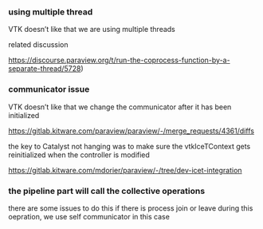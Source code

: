 
### using multiple thread

VTK doesn’t like that we are using multiple threads

related discussion

https://discourse.paraview.org/t/run-the-coprocess-function-by-a-separate-thread/5728)

### communicator issue

VTK doesn’t like that we change the communicator after it has been initialized

https://gitlab.kitware.com/paraview/paraview/-/merge_requests/4361/diffs

the key to Catalyst not hanging was to make sure the vtkIceTContext gets reinitialized when the controller is modified

https://gitlab.kitware.com/mdorier/paraview/-/tree/dev-icet-integration

### the pipeline part will call the collective operations

there are some issues to do this if there is process join or leave during this oepration, we use self communicator in this case 